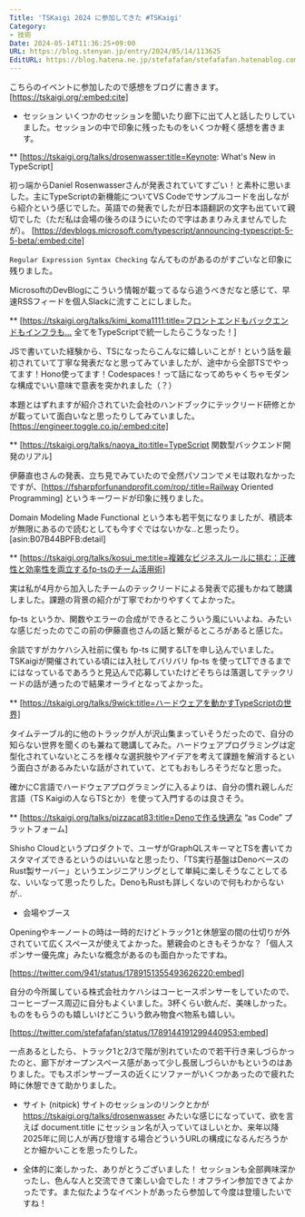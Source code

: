 ```yaml
---
Title: 'TSKaigi 2024 に参加してきた #TSKaigi'
Category:
- 技術
Date: 2024-05-14T11:36:25+09:00
URL: https://blog.stenyan.jp/entry/2024/05/14/113625
EditURL: https://blog.hatena.ne.jp/stefafafan/stefafafan.hatenablog.com/atom/entry/6801883189106229519
---
```


こちらのイベントに参加したので感想をブログに書きます。
[https://tskaigi.org/:embed:cite]

* セッション
いくつかのセッションを聞いたり廊下に出て人と話したりしていました。セッションの中で印象に残ったものをいくつか軽く感想を書きます。

** [https://tskaigi.org/talks/drosenwasser:title=Keynote: What's New in TypeScript]

初っ端からDaniel Rosenwasserさんが発表されていてすごい！と素朴に思いました。主にTypeScriptの新機能についてVS Codeでサンプルコードを出しながら紹介という感じでした。英語での発表でしたが日本語翻訳の文字も出ていて親切でした（ただ私は会場の後ろのほうにいたので字はあまりみえませんでしたが）。
[https://devblogs.microsoft.com/typescript/announcing-typescript-5-5-beta/:embed:cite]

<code>Regular Expression Syntax Checking</code> なんてものがあるのがすごいなと印象に残りました。

MicrosoftのDevBlogにこういう情報が載ってるなら追うべきだなと感じて、早速RSSフィードを個人Slackに流すことにしました。

** [https://tskaigi.org/talks/kimi_koma1111:title=フロントエンドもバックエンドもインフラも… 全てをTypeScriptで統一したらこうなった！]

JSで書いていた経験から、TSになったらこんなに嬉しいことが！という話を最初されていて丁寧な発表だなと思ってみていましたが、途中から全部TSでやってます！Hono使ってます！Codespaces！って話になってめちゃくちゃモダンな構成でいい意味で意表を突かれました（？）

本題とはずれますが紹介されていた会社のハンドブックにテックリード研修とかが載っていて面白いなと思ったりしてみていました。
[https://engineer.toggle.co.jp/:embed:cite]

** [https://tskaigi.org/talks/naoya_ito:title=TypeScript 関数型バックエンド開発のリアル]

伊藤直也さんの発表、立ち見でみていたので全然パソコンでメモは取れなかったですが、[https://fsharpforfunandprofit.com/rop/:title=Railway Oriented Programming] というキーワードが印象に残りました。

Domain Modeling Made Functional という本も若干気になりましたが、積読本が無限にあるので読むとしても今すぐではないかな..と思ったり。
[asin:B07B44BPFB:detail]

** [https://tskaigi.org/talks/kosui_me:title=複雑なビジネスルールに挑む：正確性と効率性を両立するfp-tsのチーム活用術]

実は私が4月から加入したチームのテックリードによる発表で応援もかねて聴講しました。課題の背景の紹介が丁寧でわかりやすくてよかった。

fp-ts というか、関数やエラーの合成ができるとこういう風にいいよね、みたいな感じだったのでこの前の伊藤直也さんの話と繋がるところがあると感じた。

余談ですがカケハシ入社前に僕も fp-ts に関するLTを申し込んでいました。TSKaigiが開催されている頃には入社してバリバリ fp-ts を使ってLTできるまでにはなっているであろうと見込んで応募していたけどそちらは落選してテックリードの話が通ったので結果オーライとなってよかった。

** [https://tskaigi.org/talks/9wick:title=ハードウェアを動かすTypeScriptの世界]

タイムテーブル的に他のトラックが人が沢山集まっていそうだったので、自分の知らない世界を聞くのも兼ねて聴講してみた。ハードウェアプログラミングは定型化されていないところを様々な選択肢やアイデアを考えて課題を解消するという面白さがあるみたいな話がされていて、とてもおもしろそうだなと思った。

確かにC言語でハードウェアプログラミングに入るよりは、自分の慣れ親しんだ言語（TS Kaigiの人ならTSとか）を使って入門するのは良さそう。

** [https://tskaigi.org/talks/pizzacat83:title=Denoで作る快適な “as Code” プラットフォーム]

Shisho Cloudというプロダクトで、ユーザがGraphQLスキーマとTSを書いてカスタマイズできるというのはいいなと思ったり、「TS実行基盤はDenoベースのRust製サーバー」というエンジニアリングとして単純に楽しそうなことしてるな、いいなって思ったりした。DenoもRustも詳しくないので何もわからないが..

* 会場やブース

Openingやキーノートの時は一時的だけどトラック1と休憩室の間の仕切りが外されていて広くスペースが使えてよかった。懇親会のときもそうかな？「個人スポンサー優先席」みたいな概念があるのも面白かったですね。

[https://twitter.com/941/status/1789151355493626220:embed]

自分の今所属している株式会社カケハシはコーヒースポンサーをしていたので、コーヒーブース周辺に自分もよくいました。3杯くらい飲んだ、美味しかった。ものをもらうのも嬉しいけどこういう飲み物食べ物系も嬉しい。

[https://twitter.com/stefafafan/status/1789144191299440953:embed]

一点あるとしたら、トラック1と2/3で階が別れていたので若干行き来しづらかったのと、廊下がオープンスペース感があって少し長居しづらいかもというのはありました。でもスポンサーブースの近くにソファーがいくつかあったので疲れた時に休憩できて助かりました。

* サイト (nitpick)
サイトのセッションのリンクとかが https://tskaigi.org/talks/drosenwasser みたいな感じになっていて、欲を言えば document.title にセッション名が入っていてほしいとか、来年以降2025年に同じ人が再び登壇する場合どういうURLの構成になるんだろうかとか細かいことを思ったりした。

* 全体的に楽しかった、ありがとうございました！
セッションも全部興味深かったし、色んな人と交流できて楽しい会でした！オフライン参加できてよかったです。また似たようなイベントがあったら参加して今度は登壇したいですね！
